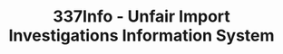 ---
bigquery: https://console.cloud.google.com/bigquery?p=patents-public-data&d=usitc_investigations&page=dataset&project=sheets-management-319211
citation: US International Trade Commission 337Info Unfair Import Investigations Information
  System
contributors: US International Trade Comission
cost: None
description: US International Trade Commission 337Info Unfair Import Investigations
  Information System contains data on investigations done under Section 337. Section
  337 declares the infringement of certain statutory intellectual property rights
  and other forms of unfair competition in import trade to be unlawful practices.
  Most Section 337 investigations involve allegations of patent or registered trademark
  infringement.
documentation: FAQ and tutorial available on the site
last_edit: Mon, 04 Apr 2022 19:10:40 GMT
location: https://pubapps2.usitc.gov/337external/
maintained_by: US International Trade Comission
schema_fields: '[''actualEndDateEvidHear'', ''finalIdOnViolationDue'', ''teoIdIssueDate'',
  ''trademarkNumbers'', ''invUnfairAct'', ''cafcAppeals'', ''endDateMarkmanHearing'',
  ''markmanHearing'', ''docketNo'', ''actualStartDateEvidHear'', ''patentNumbers'',
  ''scheduledStartDateEvidHear'', ''patentNumber'', ''currentActiveALJ'', ''teoIdDueDate'',
  ''publication_number'', ''dateOfPublicationFrNotice'', ''teoReliefGranted'', ''investigationNo'',
  ''id'', ''teoProceedingInvolved'', ''issueDateOtherNonFinal'', ''currentStatus'',
  ''startDateMarkmanHearing'', ''reportingRequirements'', ''aljAssigned'', ''copyrightNumbers'',
  ''finalIdOnViolationIssue'', ''dateComplaintFiled'', ''gcAttorney'', ''htsNumbers'',
  ''lastUpdated'', ''title'', ''finalDetViolation'', ''investigationType'', ''dateCreated'',
  ''targetDate'', ''ouiiAttorney'', ''ouiiParticipation'', ''internalRemand'', ''complainant'',
  ''scheduledEndDateEvidHear'', ''finalDetNoViolation'', ''investigationTermDate'',
  ''respondent'']'
shortname: unfair_import_investigations
tags:
- import
- legal
- trade
timeframe: 2008-2021 (prior to 2008 downloadable as a JSON file)
title: 337Info - Unfair Import Investigations Information System
uuid: 2721f5ec-e599-4890-9265-9706719fc71e
---